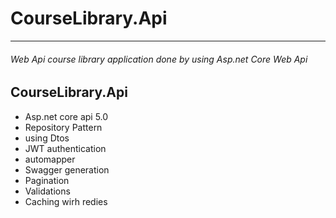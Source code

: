 # CourseLibrary.Api
*** 
###### Web Api course library application done by using Asp.net Core Web Api
## CourseLibrary.Api
- Asp.net core api 5.0 
- Repository Pattern
- using Dtos
- JWT authentication
- automapper
- Swagger generation 
- Pagination
- Validations 
- Caching wirh redies